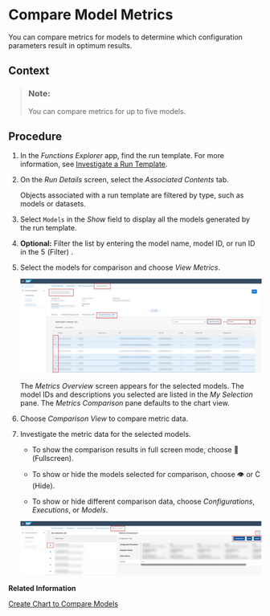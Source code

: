 <!-- loioe357639514de45b0b409078de163a3aa -->

<link rel="stylesheet" type="text/css" href="css/sap-icons.css"/>

# Compare Model Metrics

You can compare metrics for models to determine which configuration parameters result in optimum results.



## Context

> ### Note:  
> You can compare metrics for up to five models.



<a name="loioe357639514de45b0b409078de163a3aa__steps_jqb_skb_xsb"/>

## Procedure

1.  In the *Functions Explorer* app, find the run template. For more information, see [Investigate a Run Template](investigate-a-run-template-b753dc0.md).

2.  On the *Run Details* screen, select the *Associated Contents* tab.

    Objects associated with a run template are filtered by type, such as models or datasets.

3.  Select `Models` in the *Show* field to display all the models generated by the run template.

4.  **Optional:** Filter the list by entering the model name, model ID, or run ID in the <span class="SAP-icons"></span> \(Filter\) .

5.  Select the models for comparison and choose *View Metrics*.

    ![Models selected for comparison, and compare metrics button highlighted.](images/Image_AIL_FE_All_Compare_Models_4d2682f.png)

    The *Metrics Overview* screen appears for the selected models. The model IDs and descriptions you selected are listed in the *My Selection* pane. The *Metrics Comparison* pane defaults to the chart view.

6.  Choose *Comparison View* to compare metric data.

7.  Investigate the metric data for the selected models.

    -   To show the comparison results in full screen mode, choose <span class="SAP-icons"></span> \(Fullscreen\).

    -   To show or hide the models selected for comparison, choose :eye: or <span class="SAP-icons"></span> \(Hide\).

    -   To show or hide different comparison data, choose *Configurations*, *Executions*, or *Models*.


    ![Metrics comparison screen with key features highlighted.](images/Image_AIL_FE_All_Compare_Models_Comparison_5670610.png)


**Related Information**  


[Create Chart to Compare Models](create-chart-to-compare-models-377db35.md "You can create charts for models to visually compare quality criteria and values.")

